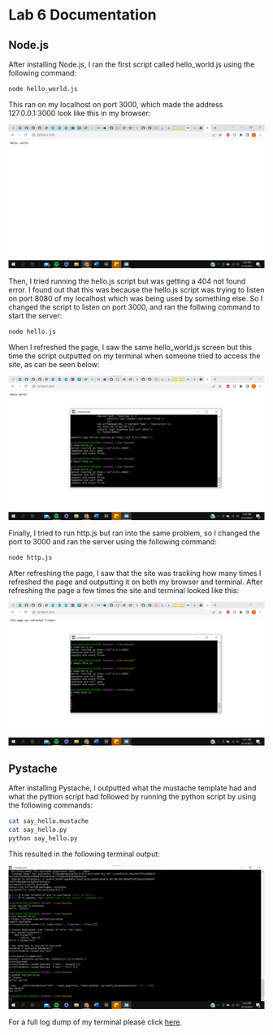 # Lab 6 Documentation

## Node.js

After installing Node.js, I ran the first script called hello_world.js using the following command:

```bash
node hello_world.js
```

This ran on my localhost on port 3000, which made the address 127.0.0.1:3000 look like this in my browser:

![hello_world](Lab6_1.png)

Then, I tried running the hello.js script but was getting a 404 not found error. I found out that this was because the hello.js script was trying to listen on port 8080 of my localhost which was being used by something else. So I changed the script to listen on port 3000, and ran the follwing command to start the server:

```bash
node hello.js
```

When I refreshed the page, I saw the same hello_world.js screen but this time the script outputted on my terminal when someone tried to access the site, as can be seen below:

![hello](Lab6_2.png)

Finally, I tried to run http.js but ran into the same problem, so I changed the port to 3000 and ran the server using the following command:

```bash
node http.js
```

After refreshing the page, I saw that the site was tracking how many times I refreshed the page and outputting it on both my browser and terminal. After refreshing the page a few times the site and terminal looked like this:

![http](Lab6_3.png)

## Pystache

After installing Pystache, I outputted what the mustache template had and what the python script had followed by running the python script by using the following commands:

```bash
cat say_hello.mustache
cat say_hello.py
python say_hello.py
```

This resulted in the following terminal output:

![stache](Lab6_4.png)

For a full log dump of my terminal please click [here](lab6.txt).
